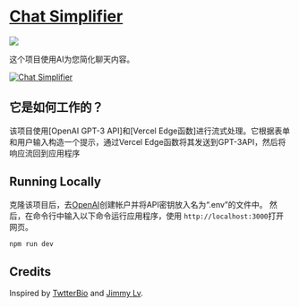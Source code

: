 # [Chat Simplifier](https://chat-simplifier.vercel.app/)
[![](https://img.shields.io/badge/chat-on%20discord-7289da.svg?sanitize=true)](https://chat.imzbb.cc)

这个项目使用AI为您简化聊天内容。

[![Chat Simplifier](./public/screenshot.png)](https://chat-simplifier.vercel.app/)

## 它是如何工作的？

该项目使用[OpenAI GPT-3 API]和[Vercel Edge函数]进行流式处理。它根据表单和用户输入构造一个提示，通过Vercel Edge函数将其发送到GPT-3API，然后将响应流回到应用程序

## Running Locally

克隆该项目后，去[OpenAI](https://beta.openai.com/account/api-keys)创建帐户并将API密钥放入名为“.env”的文件中。
然后，在命令行中输入以下命令运行应用程序，使用 `http://localhost:3000`打开网页。

```bash
npm run dev
```

## Credits

Inspired by [TwtterBio](https://github.com/Nutlope/twitterbio) and [Jimmy Lv](https://www.bilibili.com/video/BV17M411i7B6).
